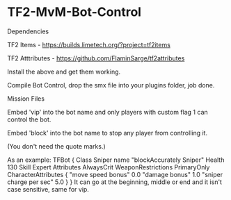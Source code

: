 # TF2-MvM-Bot-Control

Dependencies

TF2 Items - https://builds.limetech.org/?project=tf2items

TF2 Atttributes - https://github.com/FlaminSarge/tf2attributes

Install the above and get them working.

Compile Bot Control, drop the smx file into your plugins folder, job done.



Mission Files

Embed 'vip' into the bot name and only players with custom flag 1 can control the bot.

Embed 'block' into the bot name to stop any player from controlling it.

(You don't need the quote marks.)

As an example:
TFBot
{
  Class Sniper
  name "blockAccurately Sniper"
  Health 130
  Skill Expert 
  Attributes AlwaysCrit
  WeaponRestrictions PrimaryOnly
  CharacterAttributes
  {
    "move speed bonus"	0.0
    "damage bonus"         1.0
    "sniper charge per sec"     5.0
  } 
}
 It can go at the beginning, middle or end and it isn't case sensitive, same for vip.
